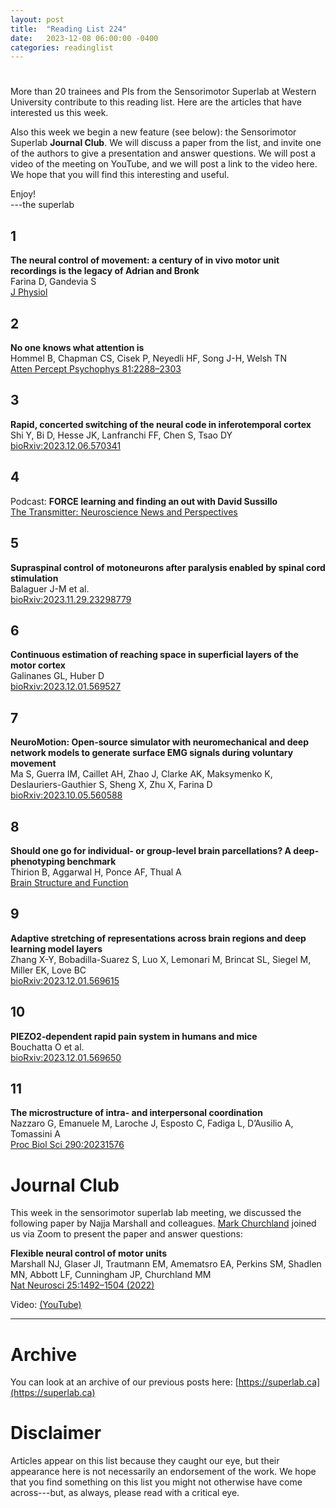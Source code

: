 ```yaml
---
layout: post
title:  "Reading List 224"
date:   2023-12-08 06:00:00 -0400
categories: readinglist
---
```


# 

More than 20 trainees and PIs from the Sensorimotor Superlab at Western University contribute to this reading list. Here are the articles that have interested us this week.

Also this week we begin a new feature (see below): the Sensorimotor Superlab **Journal Club**. We will discuss a paper from the list, and invite one of the authors to give a presentation and answer questions. We will post a video of the meeting on YouTube, and we will post a link to the video here. We hope that you will find this interesting and useful.

Enjoy!  
---the superlab 


## 1
**The neural control of movement: a century of in vivo motor unit recordings is the legacy of Adrian and Bronk**  
Farina D, Gandevia S  
[J Physiol](https://onlinelibrary.wiley.com/doi/abs/10.1113/JP285319)

## 2
**No one knows what attention is**  
Hommel B, Chapman CS, Cisek P, Neyedli HF, Song J-H, Welsh TN  
[Atten Percept Psychophys 81:2288–2303](https://link.springer.com/article/10.3758/s13414-019-01846-w)

## 3
**Rapid, concerted switching of the neural code in inferotemporal cortex**  
Shi Y, Bi D, Hesse JK, Lanfranchi FF, Chen S, Tsao DY  
[bioRxiv:2023.12.06.570341](https://www.biorxiv.org/content/10.1101/2023.12.06.570341v1.abstract)

## 4
Podcast: **FORCE learning and finding an out with David Sussillo**  
[The Transmitter: Neuroscience News and Perspectives](https://www.thetransmitter.org/synaptic/force-learning-and-finding-an-out-with-david-sussillo/)

## 5
**Supraspinal control of motoneurons after paralysis enabled by spinal cord stimulation**  
Balaguer J-M et al.  
[bioRxiv:2023.11.29.23298779](https://www.medrxiv.org/content/10.1101/2023.11.29.23298779v1.abstract)

## 6
**Continuous estimation of reaching space in superficial layers of the motor cortex**  
Galinanes GL, Huber D  
[bioRxiv:2023.12.01.569527](https://www.biorxiv.org/content/10.1101/2023.12.01.569527v1.abstract)

## 7
**NeuroMotion: Open-source simulator with neuromechanical and deep network models to generate surface EMG signals during voluntary movement**  
Ma S, Guerra IM, Caillet AH, Zhao J, Clarke AK, Maksymenko K, Deslauriers-Gauthier S, Sheng X, Zhu X, Farina D  
[bioRxiv:2023.10.05.560588](https://www.biorxiv.org/content/10.1101/2023.10.05.560588v1.abstract)

## 8
**Should one go for individual- or group-level brain parcellations? A deep-phenotyping benchmark**  
Thirion B, Aggarwal H, Ponce AF, Thual A  
[Brain Structure and Function](https://link.springer.com/article/10.1007/s00429-023-02723-x)

## 9
**Adaptive stretching of representations across brain regions and deep learning model layers**  
Zhang X-Y, Bobadilla-Suarez S, Luo X, Lemonari M, Brincat SL, Siegel M, Miller EK, Love BC  
[bioRxiv:2023.12.01.569615](https://www.biorxiv.org/content/10.1101/2023.12.01.569615v1.abstract)

## 10
**PIEZO2‐dependent rapid pain system in humans and mice**  
Bouchatta O et al.  
[bioRxiv:2023.12.01.569650](https://www.biorxiv.org/content/10.1101/2023.12.01.569650v1.abstract)

## 11
**The microstructure of intra- and interpersonal coordination**  
Nazzaro G, Emanuele M, Laroche J, Esposto C, Fadiga L, D’Ausilio A, Tomassini A  
[Proc Biol Sci 290:20231576](https://royalsocietypublishing.org/doi/10.1098/rspb.2023.1576)



# Journal Club

This week in the sensorimotor superlab lab meeting, we discussed the following paper by Najja Marshall and colleagues. [Mark Churchland](https://churchland.zuckermaninstitute.columbia.edu/people/mark-m-churchland) joined us via Zoom to present the paper and answer questions:

**Flexible neural control of motor units**  
Marshall NJ, Glaser JI, Trautmann EM, Amematsro EA, Perkins SM, Shadlen MN, Abbott LF, Cunningham JP, Churchland MM  
[Nat Neurosci 25:1492–1504 (2022)](https://www.nature.com/articles/s41593-022-01165-8)

Video: [(YouTube)](https://youtu.be/ZtFP6CSSUQ0?si=tXXd64xahHr4-TOy)






---
# Archive
You can look at an archive of our previous posts here: [https://superlab.ca](https://superlab.ca)


# Disclaimer
Articles appear on this list because they caught our eye, but their appearance here is not necessarily an endorsement of the work. We hope that you find something on this list you might not otherwise have come across---but, as always, please read with a critical eye.

